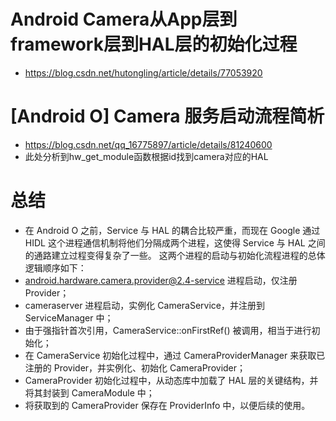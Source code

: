 # Android Camera从App层到framework层到HAL层的初始化过程
- https://blog.csdn.net/hutongling/article/details/77053920

# [Android O] Camera 服务启动流程简析
- https://blog.csdn.net/qq_16775897/article/details/81240600
- 此处分析到hw_get_module函数根据id找到camera对应的HAL

# 总结
- 在 Android O 之前，Service 与 HAL 的耦合比较严重，而现在 Google 通过 HIDL 这个进程通信机制将他们分隔成两个进程，这使得 Service 与 HAL 之间的通路建立过程变得复杂了一些。 这两个进程的启动与初始化流程进程的总体逻辑顺序如下：
-  android.hardware.camera.provider@2.4-service 进程启动，仅注册 Provider；
-  cameraserver 进程启动，实例化 CameraService，并注册到 ServiceManager 中；
-  由于强指针首次引用，CameraService::onFirstRef() 被调用，相当于进行初始化；
-  在 CameraService 初始化过程中，通过 CameraProviderManager 来获取已注册的 Provider，并实例化、初始化 CameraProvider；
-  CameraProvider 初始化过程中，从动态库中加载了 HAL 层的关键结构，并将其封装到 CameraModule 中；
-  将获取到的 CameraProvider 保存在 ProviderInfo 中，以便后续的使用。
